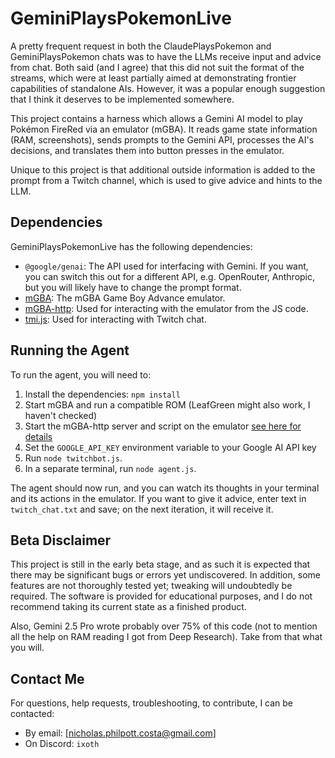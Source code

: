 # GeminiPlaysPokemonLive

A pretty frequent request in both the ClaudePlaysPokemon and GeminiPlaysPokemon chats was to have the LLMs receive input and advice from chat. Both said (and I agree) that this did not suit the format of the streams, which were at least partially aimed at demonstrating frontier capabilities of standalone AIs. However, it was a popular enough suggestion that I think it deserves to be implemented somewhere.

This project contains a harness which allows a Gemini AI model to play Pokémon FireRed via an emulator (mGBA). It reads game state information (RAM, screenshots), sends prompts to the Gemini API, processes the AI's decisions, and translates them into button presses in the emulator. 

Unique to this project is that additional outside information is added to the prompt from a Twitch channel, which is used to give advice and hints to the LLM.

## Dependencies

GeminiPlaysPokemonLive has the following dependencies:
- `@google/genai`: The API used for interfacing with Gemini. If you want, you can switch this out for a different API, e.g. OpenRouter, Anthropic, but you will likely have to change the prompt format.
- [mGBA](https://mgba.io/): The mGBA Game Boy Advance emulator.
- [mGBA-http](https://github.com/nikouu/mGBA-http/): Used for interacting with the emulator from the JS code.
- [tmi.js](https://github.com/tmijs/tmi.js): Used for interacting with Twitch chat.

## Running the Agent

To run the agent, you will need to:
1.  Install the dependencies: `npm install`
2.  Start mGBA and run a compatible ROM (LeafGreen might also work, I haven't checked)
3.  Start the mGBA-http server and script on the emulator [see here for details](https://github.com/nikouu/mGBA-http?tab=readme-ov-file#quick-start-guide)
4.  Set the `GOOGLE_API_KEY` environment variable to your Google AI API key
5.  Run `node twitchbot.js`.
6.  In a separate terminal, run `node agent.js`.

The agent should now run, and you can watch its thoughts in your terminal and its actions in the emulator. If you want to give it advice, enter text in `twitch_chat.txt` and save; on the next iteration, it will receive it.

## Beta Disclaimer

This project is still in the early beta stage, and as such it is expected that there may be significant bugs or errors yet undiscovered. In addition, some features are not thoroughly tested yet; tweaking will undoubtedly be required. The software is provided for educational purposes, and I do not recommend taking its current state as a finished product.

Also, Gemini 2.5 Pro wrote probably over 75% of this code (not to mention all the help on RAM reading I got from Deep Research). Take from that what you will.

## Contact Me

For questions, help requests, troubleshooting, to contribute, I can be contacted:
- By email: [nicholas.philpott.costa@gmail.com]
- On Discord: `ixoth`
